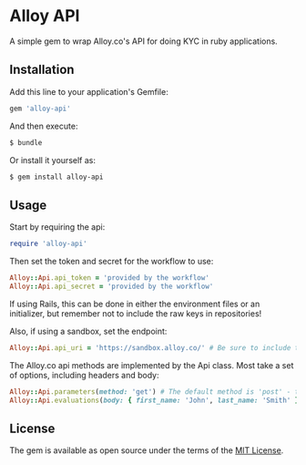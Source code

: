 # Alloy API
A simple gem to wrap Alloy.co's API for doing KYC in ruby applications.

## Installation
Add this line to your application's Gemfile:

```ruby
gem 'alloy-api'
```

And then execute:
```bash
$ bundle
```

Or install it yourself as:
```bash
$ gem install alloy-api
```

## Usage

Start by requiring the api:

```ruby
require 'alloy-api'
```

Then set the token and secret for the workflow to use:

```ruby
Alloy::Api.api_token = 'provided by the workflow'
Alloy::Api.api_secret = 'provided by the workflow'
```

If using Rails, this can be done in either the environment files or an initializer, but remember not to include the raw keys in repositories!

Also, if using a sandbox, set the endpoint:

```ruby
Alloy::Api.api_uri = 'https://sandbox.alloy.co/' # Be sure to include the trailing slash!
```

The Alloy.co api methods are implemented by the Api class. Most take a set of options, including headers and body:

```ruby
Alloy::Api.parameters(method: 'get') # The default method is 'post' - this method will get required/optional parameters for running evaluations
Alloy::Api.evaluations(body: { first_name: 'John', last_name: 'Smith' }, headers: { 'Alloy-Refresh-Cache': 'true' }) # Runs an evaluation. Headers can be set as well, but the Content-Type and Authorization are automatic
```

## License
The gem is available as open source under the terms of the [MIT License](https://opensource.org/licenses/MIT).
